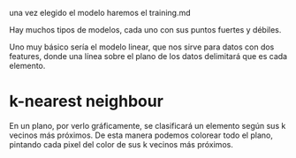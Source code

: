 una vez elegido el modelo haremos el training.md

Hay muchos tipos de modelos, cada uno con sus puntos fuertes y débiles.

Uno muy básico sería el modelo linear, que nos sirve para datos con dos features, donde una línea sobre el plano de los datos delimitará que es cada elemento.



# k-nearest neighbour
En un plano, por verlo gráficamente, se clasificará un elemento según sus k vecinos más próximos.
De esta manera podemos colorear todo el plano, pintando cada pixel del color de sus k vecinos más próximos.

